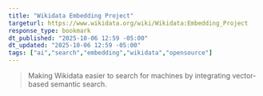 ```yaml
---
title: "Wikidata Embedding Project"
targeturl: https://www.wikidata.org/wiki/Wikidata:Embedding_Project
response_type: bookmark
dt_published: "2025-10-06 12:59 -05:00"
dt_updated: "2025-10-06 12:59 -05:00"
tags: ["ai","search","embedding","wikidata","opensource"]
---
```


> Making Wikidata easier to search for machines by integrating vector-based semantic search.